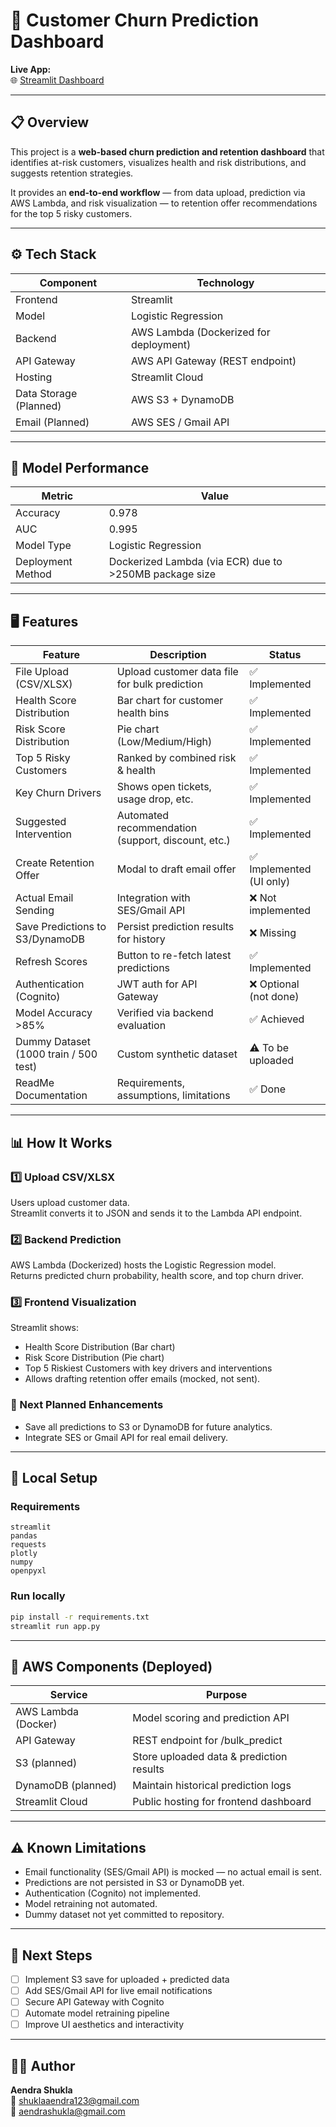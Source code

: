 # 🧠 Customer Churn Prediction Dashboard

**Live App:**  
🌐 [Streamlit Dashboard](https://web-based-dashboard-w33ia6kqrvqjiqmxfpwbn9.streamlit.app/)

---

## 📋 Overview

This project is a **web-based churn prediction and retention dashboard** that identifies at-risk customers, visualizes health and risk distributions, and suggests retention strategies.

It provides an **end-to-end workflow** — from data upload, prediction via AWS Lambda, and risk visualization — to retention offer recommendations for the top 5 risky customers.

---

## ⚙️ Tech Stack

| Component | Technology |
|------------|-------------|
| Frontend | Streamlit |
| Model | Logistic Regression |
| Backend | AWS Lambda (Dockerized for deployment) |
| API Gateway | AWS API Gateway (REST endpoint) |
| Hosting | Streamlit Cloud |
| Data Storage (Planned) | AWS S3 + DynamoDB |
| Email (Planned) | AWS SES / Gmail API |

---

## 🧩 Model Performance

| Metric | Value |
|---------|--------|
| Accuracy | 0.978 |
| AUC | 0.995 |
| Model Type | Logistic Regression |
| Deployment Method | Dockerized Lambda (via ECR) due to >250MB package size |

---

## 🖥️ Features

| Feature | Description | Status |
|----------|--------------|---------|
| File Upload (CSV/XLSX) | Upload customer data file for bulk prediction | ✅ Implemented |
| Health Score Distribution | Bar chart for customer health bins | ✅ Implemented |
| Risk Score Distribution | Pie chart (Low/Medium/High) | ✅ Implemented |
| Top 5 Risky Customers | Ranked by combined risk & health | ✅ Implemented |
| Key Churn Drivers | Shows open tickets, usage drop, etc. | ✅ Implemented |
| Suggested Intervention | Automated recommendation (support, discount, etc.) | ✅ Implemented |
| Create Retention Offer | Modal to draft email offer | ✅ Implemented (UI only) |
| Actual Email Sending | Integration with SES/Gmail API | ❌ Not implemented |
| Save Predictions to S3/DynamoDB | Persist prediction results for history | ❌ Missing |
| Refresh Scores | Button to re-fetch latest predictions | ✅ Implemented |
| Authentication (Cognito) | JWT auth for API Gateway | ❌ Optional (not done) |
| Model Accuracy >85% | Verified via backend evaluation | ✅ Achieved |
| Dummy Dataset (1000 train / 500 test) | Custom synthetic dataset | ⚠️ To be uploaded |
| ReadMe Documentation | Requirements, assumptions, limitations | ✅ Done |

---

## 📊 How It Works

### 1️⃣ Upload CSV/XLSX
Users upload customer data.  
Streamlit converts it to JSON and sends it to the Lambda API endpoint.

### 2️⃣ Backend Prediction
AWS Lambda (Dockerized) hosts the Logistic Regression model.  
Returns predicted churn probability, health score, and top churn driver.

### 3️⃣ Frontend Visualization
Streamlit shows:
- Health Score Distribution (Bar chart)
- Risk Score Distribution (Pie chart)
- Top 5 Riskiest Customers with key drivers and interventions
- Allows drafting retention offer emails (mocked, not sent).

### 🔮 Next Planned Enhancements
- Save all predictions to S3 or DynamoDB for future analytics.
- Integrate SES or Gmail API for real email delivery.

---

## 🧰 Local Setup

### Requirements
```
streamlit
pandas
requests
plotly
numpy
openpyxl
```

### Run locally
```bash
pip install -r requirements.txt
streamlit run app.py
```

---

## 🧱 AWS Components (Deployed)

| Service | Purpose |
|----------|----------|
| AWS Lambda (Docker) | Model scoring and prediction API |
| API Gateway | REST endpoint for /bulk_predict |
| S3 (planned) | Store uploaded data & prediction results |
| DynamoDB (planned) | Maintain historical prediction logs |
| Streamlit Cloud | Public hosting for frontend dashboard |

---

## ⚠️ Known Limitations

- Email functionality (SES/Gmail API) is mocked — no actual email is sent.
- Predictions are not persisted in S3 or DynamoDB yet.
- Authentication (Cognito) not implemented.
- Model retraining not automated.
- Dummy dataset not yet committed to repository.

---

## 🚀 Next Steps

- [ ] Implement S3 save for uploaded + predicted data  
- [ ] Add SES/Gmail API for live email notifications  
- [ ] Secure API Gateway with Cognito  
- [ ] Automate model retraining pipeline  
- [ ] Improve UI aesthetics and interactivity  

---

## 🧑‍💻 Author

**Aendra Shukla**  
📧 [shuklaaendra123@gmail.com](mailto:shuklaaendra123@gmail.com)  
📧 [aendrashukla@gmail.com](mailto:aendrashukla@gmail.com)
